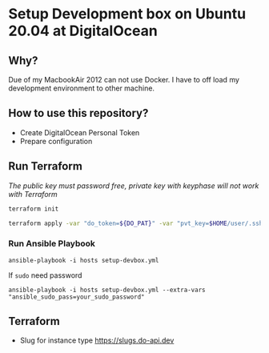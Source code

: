 # Setup Development box on Ubuntu 20.04 at DigitalOcean

## Why?

Due of my MacbookAir 2012 can not use Docker. I have to off load my development environment to other machine.


## How to use this repository?

* Create DigitalOcean Personal Token
* Prepare configuration


## Run Terraform

*The public key must password free, private key with keyphase will not work with Terraform*

```bash
terraform init
```

```bash
terraform apply -var "do_token=${DO_PAT}" -var "pvt_key=$HOME/user/.ssh/id_ed25519" -var "pub_key=$HOME/user/.ssh/id_ed25519.pub"
```


### Run Ansible Playbook

```
ansible-playbook -i hosts setup-devbox.yml
```

If `sudo` need password

```
ansible-playbook -i hosts setup-devbox.yml --extra-vars "ansible_sudo_pass=your_sudo_password"
```


## Terraform

- Slug for instance type https://slugs.do-api.dev